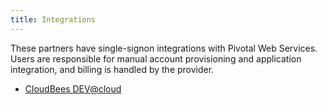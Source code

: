 ```yaml
---
title: Integrations
---
```


These partners have single-signon integrations with Pivotal Web Services. Users are responsible for manual account provisioning and application integration, and billing is handled by the provider.

* [CloudBees DEV@cloud](./cloudbees/index.html)

